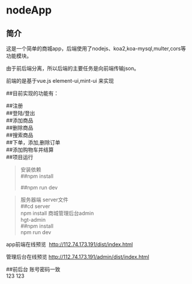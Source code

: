 nodeApp
====
简介
----
这是一个简单的商城app，后端使用了nodejs、koa2,koa-mysql,multer,cors等功能模块。<br>

由于前后端分离，所以后端的主要任务是向前端传输json。<br>

前端的是基于vue.js element-ui,mint-ui  来实现<br>


##目前实现的功能有：<br>

##注册<br>
##登陆/登出<br>
##添加商品<br>
##删除商品<br>
##搜索商品<br>
##下单，添加,删除订单<br>
##添加购物车并结算<br>
##项目运行<br>

> 安装依赖<br>
> ##npm install<br>
>
>##npm run dev<br>


>服务器端  server文件<br>
> ##cd server<br> npm install 
>商城管理后台admin<br>
>hgt-admin<br>
>##npm install <br> npm run dev
>

app前端在线预览  http://112.74.173.191/dist/index.html

管理后台在线预览  http://112.74.173.191/admin/dist/index.html

##前后台 账号密码一致 <br>
123  123
